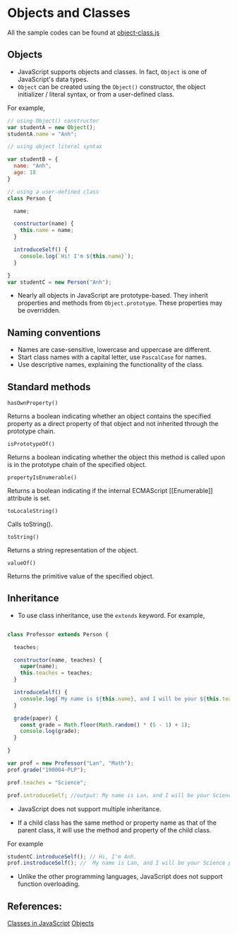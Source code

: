 # Objects and Classes

All the sample codes can be found at [object-class.js](https://raw.githubusercontent.com/anh-nguyen-98/game/main/tutorials/sample-codes/object-class.js)

## Objects

- JavaScript supports objects and classes. In fact, `Object` is one of JavaScript's data types. 
- `Object` can be created using the `Object()` constructor, the object initializer / literal syntax, or from a user-defined class.

For example,

```javascript
// using Object() constructor
var studentA = new Object();
studentA.name = "Anh";

// using object literal syntax

var studentB = {
  name: "Anh",
  age: 18
}

// using a user-defined class
class Person {

  name;

  constructor(name) {
    this.name = name;
  }

  introduceSelf() {
    console.log(`Hi! I'm ${this.name}`);
  }

}
var studentC = new Person("Anh");
```

- Nearly all objects in JavaScript are prototype-based. They inherit properties and methods from `Object.prototype`. These properties may be overridden.

## Naming conventions

- Names are case-sensitive, lowercase and uppercase are different.
- Start class names with a capital letter, use `PascalCase` for names.
- Use descriptive names, explaining the functionality of the class.

## Standard methods

`hasOwnProperty()`

Returns a boolean indicating whether an object contains the specified property as a direct property of that object and not inherited through the prototype chain.

`isPrototypeOf()`

Returns a boolean indicating whether the object this method is called upon is in the prototype chain of the specified object.

`propertyIsEnumerable()`

Returns a boolean indicating if the internal ECMAScript [[Enumerable]] attribute is set.

`toLocaleString()`

Calls toString().

`toString()`

Returns a string representation of the object.

`valueOf()`

Returns the primitive value of the specified object.


## Inheritance

* To use class inheritance, use the `extends` keyword. For example,

```javascript

class Professor extends Person {

  teaches;

  constructor(name, teaches) {
    super(name);
    this.teaches = teaches;
  }

  introduceSelf() {
    console.log(`My name is ${this.name}, and I will be your ${this.teaches} professor.`);
  }

  grade(paper) {
    const grade = Math.floor(Math.random() * (5 - 1) + 1);
    console.log(grade);
  }

}

var prof = new Professor("Lan", "Math");
prof.grade("190004-PLP");

prof.teaches = "Science";

prof.introduceSelf; //output: My name is Lan, and I will be your Science professor.
```


* JavaScript does not support multiple inheritance.

* If a child class has the same method or property name as that of the parent class, it will use the method and property of the child class. 

For example

```javascript
studentC.introduceSelf(); // Hi, I'm Anh.
prof.instroduceSelf(); //  My name is Lan, and I will be your Science professor.
```

* Unlike the other programming languages, JavaScript does not support function overloading.


## References:

[Classes in JavaScript](https://developer.mozilla.org/en-US/docs/Learn/JavaScript/Objects/Classes_in_JavaScript)
[Objects](https://developer.mozilla.org/en-US/docs/Web/JavaScript/Reference/Global_Objects/Object)
